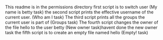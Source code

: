 This readme is in the permissions directory 
first script is to switch user (My name is betty task)
the second script prints the effective username of the current user. (Who am I task)
The third script prints all the groups the current user is part of (Groups task)
The fourth script changes the owner of the file hello to the user betty (New owner task)havent done the new owner task
the fifth script is to create an empty file named hello (Empty! task)
